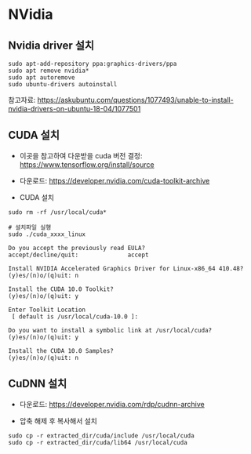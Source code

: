 # NVidia



## Nvidia driver 설치

```
sudo apt-add-repository ppa:graphics-drivers/ppa
sudo apt remove nvidia*
sudo apt autoremove
sudo ubuntu-drivers autoinstall
```

참고자료: <https://askubuntu.com/questions/1077493/unable-to-install-nvidia-drivers-on-ubuntu-18-04/1077501>



## CUDA 설치

- 이곳을 참고하여 다운받을 cuda 버전 결정: <https://www.tensorflow.org/install/source>

- 다운로드: <https://developer.nvidia.com/cuda-toolkit-archive>

- CUDA 설치

```
sudo rm -rf /usr/local/cuda*

# 설치파일 실행
sudo ./cuda_xxxx_linux

Do you accept the previously read EULA?
accept/decline/quit:              accept

Install NVIDIA Accelerated Graphics Driver for Linux-x86_64 410.48?
(y)es/(n)o/(q)uit: n

Install the CUDA 10.0 Toolkit?
(y)es/(n)o/(q)uit: y

Enter Toolkit Location
 [ default is /usr/local/cuda-10.0 ]: 

Do you want to install a symbolic link at /usr/local/cuda?
(y)es/(n)o/(q)uit: y

Install the CUDA 10.0 Samples?
(y)es/(n)o/(q)uit: n

```



## CuDNN 설치

- 다운로드: <https://developer.nvidia.com/rdp/cudnn-archive>

- 압축 해제 후 복사해서 설치

```
sudo cp -r extracted_dir/cuda/include /usr/local/cuda
sudo cp -r extracted_dir/cuda/lib64 /usr/local/cuda
```